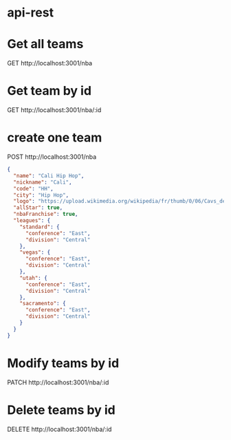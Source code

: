 # api-rest

# Get all teams

GET http://localhost:3001/nba

# Get team by id

GET http://localhost:3001/nba/:id

# create one team

POST http://localhost:3001/nba

```json
{
  "name": "Cali Hip Hop",
  "nickname": "Cali",
  "code": "HH",
  "city": "Hip Hop",
  "logo": "https://upload.wikimedia.org/wikipedia/fr/thumb/0/06/Cavs_de_Cleveland_logo_2017.png/150px-Cavs_de_Cleveland_logo_2017.png",
  "allStar": true,
  "nbaFranchise": true,
  "leagues": {
    "standard": {
      "conference": "East",
      "division": "Central"
    },
    "vegas": {
      "conference": "East",
      "division": "Central"
    },
    "utah": {
      "conference": "East",
      "division": "Central"
    },
    "sacramento": {
      "conference": "East",
      "division": "Central"
    }
  }
}
```

# Modify teams by id

PATCH http://localhost:3001/nba/:id

# Delete teams by id

DELETE http://localhost:3001/nba/:id
